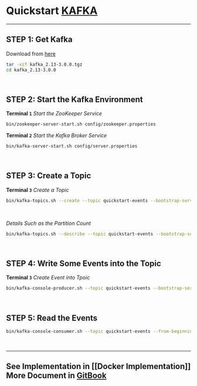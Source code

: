 # Quickstart [KAFKA](https://kafka.apache.org/quickstart)

---

## STEP 1: Get Kafka
Download from [here](https://www.apache.org/dyn/closer.cgi?path=/kafka/3.0.0/kafka_2.13-3.0.0.tgz)
```bash
tar -xzf kafka_2.13-3.0.0.tgz
cd kafka_2.13-3.0.0
```
&nbsp;
&nbsp;

## STEP 2: Start the Kafka Environment
**Terminal `1`**
_Start the ZooKeeper Service_
```bash
bin/zookeeper-server-start.sh config/zookeeper.properties
```
  
**Terminal `2`**
_Start the Kafka Broker Service_
```bash
bin/kafka-server-start.sh config/server.properties
```
&nbsp;
&nbsp;

## STEP 3: Create a Topic
**Terminal `3`**
_Create a Topic_
```bash
bin/kafka-topics.sh --create --topic quickstart-events --bootstrap-server localhost:9092 --partitions 1 --replication-factor 1
```
&nbsp;

_Details Such as the Partition Count_
```bash
bin/kafka-topics.sh --describe --topic quickstart-events --bootstrap-server localhost:9092
```
&nbsp;
&nbsp;

## STEP 4: Write Some Events into the Topic
**Terminal `3`**
_Create Event into Tpoic_
```bash
bin/kafka-console-producer.sh --topic quickstart-events --bootstrap-server localhost:9092
```
&nbsp;
&nbsp;

## STEP 5: Read the Events
```bash
bin/kafka-console-consumer.sh --topic quickstart-events --from-beginning --bootstrap-server localhost:9092
```
&nbsp;
&nbsp;


---
See Implementation in [[Docker Implementation]]
More Document in [GitBook](https://jaceklaskowski.gitbooks.io/apache-kafka/content)
---